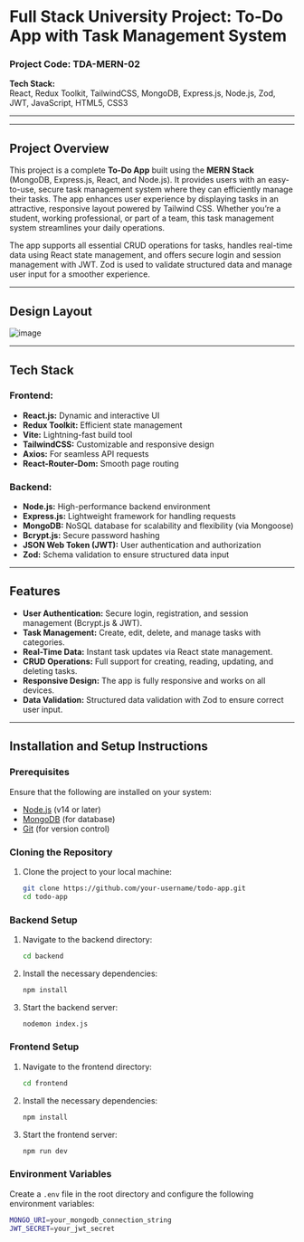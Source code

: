 # **Full Stack University Project: To-Do App with Task Management System**

### Project Code: TDA-MERN-02

**Tech Stack:**  
React, Redux Toolkit, TailwindCSS, MongoDB, Express.js, Node.js, Zod, JWT, JavaScript, HTML5, CSS3

---




---

## **Project Overview**

This project is a complete **To-Do App** built using the **MERN Stack** (MongoDB, Express.js, React, and Node.js). It provides users with an easy-to-use, secure task management system where they can efficiently manage their tasks. The app enhances user experience by displaying tasks in an attractive, responsive layout powered by Tailwind CSS. Whether you’re a student, working professional, or part of a team, this task management system streamlines your daily operations.

The app supports all essential CRUD operations for tasks, handles real-time data using React state management, and offers secure login and session management with JWT. Zod is used to validate structured data and manage user input for a smoother experience.

---

## **Design Layout**

![image](https://github.com/user-attachments/assets/4dff6401-d0a4-421f-8deb-9263de4cd214)


---

## **Tech Stack**

### **Frontend:**
- **React.js:** Dynamic and interactive UI
- **Redux Toolkit:** Efficient state management
- **Vite:** Lightning-fast build tool
- **TailwindCSS:** Customizable and responsive design
- **Axios:** For seamless API requests
- **React-Router-Dom:** Smooth page routing

### **Backend:**
- **Node.js:** High-performance backend environment
- **Express.js:** Lightweight framework for handling requests
- **MongoDB:** NoSQL database for scalability and flexibility (via Mongoose)
- **Bcrypt.js:** Secure password hashing
- **JSON Web Token (JWT):** User authentication and authorization
- **Zod:** Schema validation to ensure structured data input

---

## **Features**

- **User Authentication:** Secure login, registration, and session management (Bcrypt.js & JWT).
- **Task Management:** Create, edit, delete, and manage tasks with categories.
- **Real-Time Data:** Instant task updates via React state management.
- **CRUD Operations:** Full support for creating, reading, updating, and deleting tasks.
- **Responsive Design:** The app is fully responsive and works on all devices.
- **Data Validation:** Structured data validation with Zod to ensure correct user input.

---

## **Installation and Setup Instructions**

### **Prerequisites**

Ensure that the following are installed on your system:

- [Node.js](https://nodejs.org/en/) (v14 or later)
- [MongoDB](https://www.mongodb.com/) (for database)
- [Git](https://git-scm.com/) (for version control)

### **Cloning the Repository**

1. Clone the project to your local machine:
    ```bash
    git clone https://github.com/your-username/todo-app.git
    cd todo-app
    ```

### **Backend Setup**

1. Navigate to the backend directory:
    ```bash
    cd backend
    ```

2. Install the necessary dependencies:
    ```bash
    npm install
    ```

3. Start the backend server:
    ```bash
    nodemon index.js
    ```

### **Frontend Setup**

1. Navigate to the frontend directory:
    ```bash
    cd frontend
    ```

2. Install the necessary dependencies:
    ```bash
    npm install
    ```

3. Start the frontend server:
    ```bash
    npm run dev
    ```

### **Environment Variables**

Create a `.env` file in the root directory and configure the following environment variables:

```bash
MONGO_URI=your_mongodb_connection_string
JWT_SECRET=your_jwt_secret
